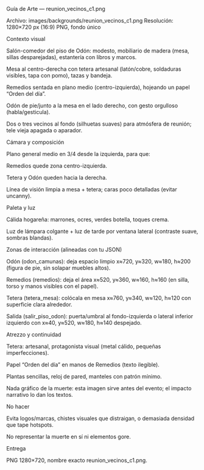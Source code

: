 Guía de Arte — reunion_vecinos_c1.png

Archivo: images/backgrounds/reunion_vecinos_c1.png
Resolución: 1280×720 px (16:9) PNG, fondo único

Contexto visual

Salón-comedor del piso de Odón: modesto, mobiliario de madera (mesa, sillas desparejadas), estantería con libros y marcos.

Mesa al centro-derecha con tetera artesanal (latón/cobre, soldaduras visibles, tapa con pomo), tazas y bandeja.

Remedios sentada en plano medio (centro-izquierda), hojeando un papel “Orden del día”.

Odón de pie/junto a la mesa en el lado derecho, con gesto orgulloso (habla/gesticula).

Dos o tres vecinos al fondo (silhuetas suaves) para atmósfera de reunión; tele vieja apagada o aparador.

Cámara y composición

Plano general medio en 3/4 desde la izquierda, para que:

Remedios quede zona centro-izquierda.

Tetera y Odón queden hacia la derecha.

Línea de visión limpia a mesa + tetera; caras poco detalladas (evitar uncanny).

Paleta y luz

Cálida hogareña: marrones, ocres, verdes botella, toques crema.

Luz de lámpara colgante + luz de tarde por ventana lateral (contraste suave, sombras blandas).

Zonas de interacción (alineadas con tu JSON)

Odón (odon_camunas): deja espacio limpio x≈720, y≈320, w≈180, h≈200 (figura de pie, sin solapar muebles altos).

Remedios (remedios): deja el área x≈520, y≈360, w≈160, h≈160 (en silla, torso y manos visibles con el papel).

Tetera (tetera_mesa): colócala en mesa x≈760, y≈340, w≈120, h≈120 con superficie clara alrededor.

Salida (salir_piso_odon): puerta/umbral al fondo-izquierda o lateral inferior izquierdo con x≈40, y≈520, w≈180, h≈140 despejado.

Atrezzo y continuidad

Tetera: artesanal, protagonista visual (metal cálido, pequeñas imperfecciones).

Papel “Orden del día” en manos de Remedios (texto ilegible).

Plantas sencillas, reloj de pared, manteles con patrón mínimo.

Nada gráfico de la muerte: esta imagen sirve antes del evento; el impacto narrativo lo dan los textos.

No hacer

Evita logos/marcas, chistes visuales que distraigan, o demasiada densidad que tape hotspots.

No representar la muerte en sí ni elementos gore.

Entrega

PNG 1280×720, nombre exacto reunion_vecinos_c1.png.